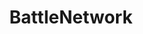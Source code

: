 ---
title: BattleNetwork
crosslinks:
- Megaman
- 3dshacks
- EmulationOnAndroid
- DuelLinks
- MemeEconomy
- Pixiv
- AnimeFigures
- livven
- Animemes
- DoMyBest
- Blizzard
---